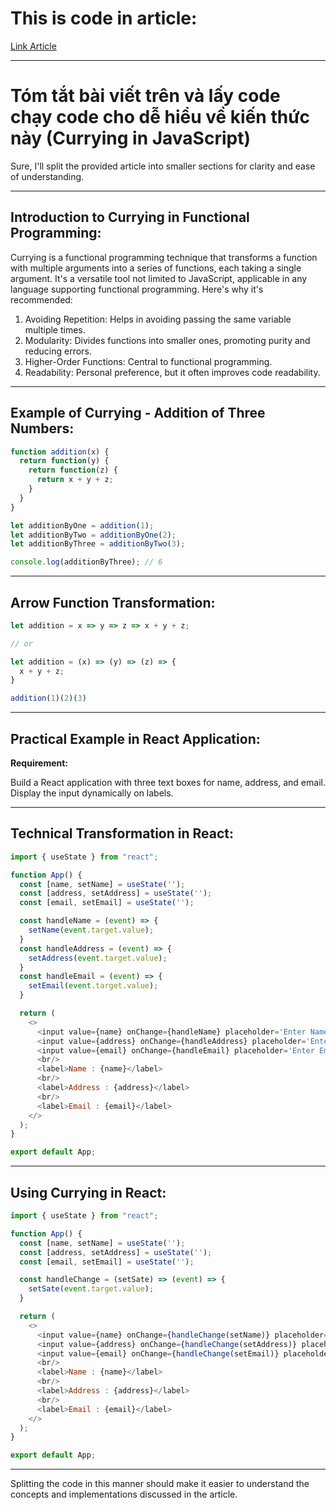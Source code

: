 # This is code in article:

[Link Article](https://engrmuhammadusman108.medium.com/currying-functional-programming-in-js-react-e8424d6fef90)

---

# Tóm tắt bài viết trên và lấy code chạy code cho dễ hiểu về kiến thức này (Currying in JavaScript)

Sure, I'll split the provided article into smaller sections for clarity and ease of understanding.

---

## Introduction to Currying in Functional Programming:

Currying is a functional programming technique that transforms a function with multiple arguments
into a series of functions, each taking a single argument. It's a versatile tool not limited to
JavaScript, applicable in any language supporting functional programming. Here's why it's
recommended:

1. Avoiding Repetition: Helps in avoiding passing the same variable multiple times.
2. Modularity: Divides functions into smaller ones, promoting purity and reducing errors.
3. Higher-Order Functions: Central to functional programming.
4. Readability: Personal preference, but it often improves code readability.

---

## Example of Currying - Addition of Three Numbers:

```js
function addition(x) {
  return function(y) {
    return function(z) {
      return x + y + z;
    }
  }
}

let additionByOne = addition(1);
let additionByTwo = additionByOne(2);
let additionByThree = additionByTwo(3);

console.log(additionByThree); // 6
```

---

## Arrow Function Transformation:

```js
let addition = x => y => z => x + y + z;

// or

let addition = (x) => (y) => (z) => {
  x + y + z;
}

addition(1)(2)(3)
```

---

## Practical Example in React Application:

**Requirement:**

Build a React application with three text boxes for name, address, and email. Display the input
dynamically on labels.

---

## Technical Transformation in React:

```js
import { useState } from "react";

function App() {
  const [name, setName] = useState('');
  const [address, setAddress] = useState('');
  const [email, setEmail] = useState('');

  const handleName = (event) => {
    setName(event.target.value);
  }
  const handleAddress = (event) => {
    setAddress(event.target.value);
  }
  const handleEmail = (event) => {
    setEmail(event.target.value);
  }

  return (
    <>
      <input value={name} onChange={handleName} placeholder='Enter Name'/>
      <input value={address} onChange={handleAddress} placeholder='Enter Address'/>
      <input value={email} onChange={handleEmail} placeholder='Enter Email'/>
      <br/>
      <label>Name : {name}</label>
      <br/>
      <label>Address : {address}</label>
      <br/>
      <label>Email : {email}</label>
    </>
  );
}

export default App;
```

---

## Using Currying in React:

```js
import { useState } from "react";

function App() {
  const [name, setName] = useState('');
  const [address, setAddress] = useState('');
  const [email, setEmail] = useState('');

  const handleChange = (setSate) => (event) => {
    setSate(event.target.value);
  }

  return (
    <>
      <input value={name} onChange={handleChange(setName)} placeholder='Enter Name'/>
      <input value={address} onChange={handleChange(setAddress)} placeholder='Enter Address'/>
      <input value={email} onChange={handleChange(setEmail)} placeholder='Enter Email'/>
      <br/>
      <label>Name : {name}</label>
      <br/>
      <label>Address : {address}</label>
      <br/>
      <label>Email : {email}</label>
    </>
  );
}

export default App;
```

---

Splitting the code in this manner should make it easier to understand the concepts and
implementations discussed in the article.
